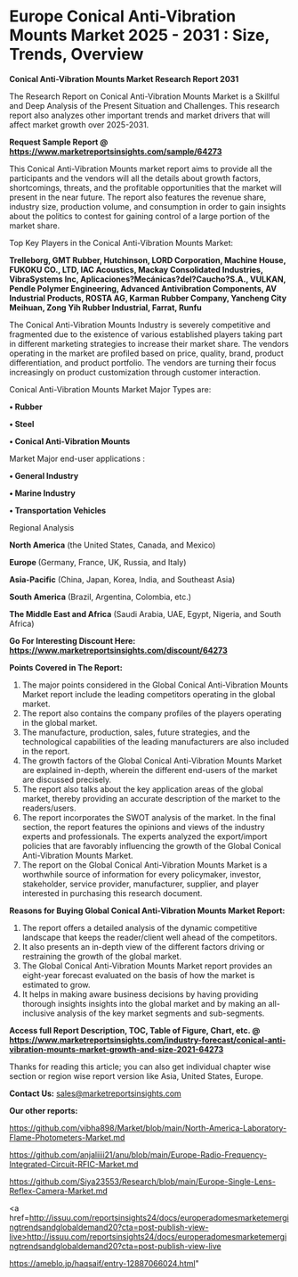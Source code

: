 # Europe Conical Anti-Vibration Mounts Market 2025 - 2031 : Size, Trends, Overview

<strong>Conical Anti-Vibration Mounts Market Research Report 2031</strong>

The Research Report on Conical Anti-Vibration Mounts Market is a Skillful and Deep Analysis of the Present Situation and Challenges. This research report also analyzes other important trends and market drivers that will affect market growth over 2025-2031.

<strong>Request Sample Report @ <a href=https://www.marketreportsinsights.com/sample/64273>https://www.marketreportsinsights.com/sample/64273</a></strong>

This Conical Anti-Vibration Mounts market report aims to provide all the participants and the vendors will all the details about growth factors, shortcomings, threats, and the profitable opportunities that the market will present in the near future. The report also features the revenue share, industry size, production volume, and consumption in order to gain insights about the politics to contest for gaining control of a large portion of the market share.

Top Key Players in the Conical Anti-Vibration Mounts Market:

<strong>Trelleborg, GMT Rubber, Hutchinson, LORD Corporation, Machine House, FUKOKU CO., LTD, IAC Acoustics, Mackay Consolidated Industries, VibraSystems Inc, Aplicaciones?Mecánicas?del?Caucho?S.A., VULKAN, Pendle Polymer Engineering, Advanced Antivibration Components, AV Industrial Products, ROSTA AG, Karman Rubber Company, Yancheng City Meihuan, Zong Yih Rubber Industrial, Farrat, Runfu</strong>

The Conical Anti-Vibration Mounts Industry is severely competitive and fragmented due to the existence of various established players taking part in different marketing strategies to increase their market share. The vendors operating in the market are profiled based on price, quality, brand, product differentiation, and product portfolio. The vendors are turning their focus increasingly on product customization through customer interaction.

Conical Anti-Vibration Mounts Market Major Types are:

<strong>• Rubber

• Steel

• Conical Anti-Vibration Mounts</strong>

Market Major end-user applications :

<strong>• General Industry

• Marine Industry

• Transportation Vehicles</strong>

Regional Analysis

</u><strong><b>North America</b></strong> (the United States, Canada, and Mexico)

<strong><b>Europe </b></strong>(Germany, France, UK, Russia, and Italy)

<strong><b>Asia-Pacific</b></strong> (China, Japan, Korea, India, and Southeast Asia)

<strong><b>South America</b></strong> (Brazil, Argentina, Colombia, etc.)

<strong><b>The Middle East and Africa</b></strong> (Saudi Arabia, UAE, Egypt, Nigeria, and South Africa)

<strong>Go For Interesting Discount Here: <a href=https://www.marketreportsinsights.com/discount/64273>https://www.marketreportsinsights.com/discount/64273</a></strong>

<strong>Points Covered in The Report:</strong>
<ol>
  <li>The major points considered in the Global Conical Anti-Vibration Mounts Market report include the leading competitors operating in the global market.</li>
  <li>The report also contains the company profiles of the players operating in the global market.</li>
  <li>The manufacture, production, sales, future strategies, and the technological capabilities of the leading manufacturers are also included in the report.</li>
  <li>The growth factors of the Global Conical Anti-Vibration Mounts Market are explained in-depth, wherein the different end-users of the market are discussed precisely.</li>
  <li>The report also talks about the key application areas of the global market, thereby providing an accurate description of the market to the readers/users.</li>
  <li>The report incorporates the SWOT analysis of the market. In the final section, the report features the opinions and views of the industry experts and professionals. The experts analyzed the export/import policies that are favorably influencing the growth of the Global Conical Anti-Vibration Mounts Market.</li>
  <li>The report on the Global Conical Anti-Vibration Mounts Market is a worthwhile source of information for every policymaker, investor, stakeholder, service provider, manufacturer, supplier, and player interested in purchasing this research document.</li>
</ol>
<strong>Reasons for Buying Global Conical Anti-Vibration Mounts Market Report:</strong>

<ol>
  <li>The report offers a detailed analysis of the dynamic competitive landscape that keeps the reader/client well ahead of the competitors.</li>
  <li>It also presents an in-depth view of the different factors driving or restraining the growth of the global market.</li>
  <li>The Global Conical Anti-Vibration Mounts Market report provides an eight-year forecast evaluated on the basis of how the market is estimated to grow.</li>
  <li>It helps in making aware business decisions by having providing thorough insights insights into the global market and by making an all-inclusive analysis of the key market segments and sub-segments.</li>
</ol>
<strong>Access full Report Description, TOC, Table of Figure, Chart, etc. @ <a href=https://www.marketreportsinsights.com/industry-forecast/conical-anti-vibration-mounts-market-growth-and-size-2021-64273>https://www.marketreportsinsights.com/industry-forecast/conical-anti-vibration-mounts-market-growth-and-size-2021-64273</a></strong>


Thanks for reading this article; you can also get individual chapter wise section or region wise report version like Asia, United States, Europe.

<strong>Contact Us:</strong>
sales@marketreportsinsights.com

<strong>Our other reports:</strong>

<a href=https://github.com/vibha898/Market/blob/main/North-America-Laboratory-Flame-Photometers-Market.md>https://github.com/vibha898/Market/blob/main/North-America-Laboratory-Flame-Photometers-Market.md</a>

<a href=https://github.com/anjaliiii21/anu/blob/main/Europe-Radio-Frequency-Integrated-Circuit-RFIC-Market.md>https://github.com/anjaliiii21/anu/blob/main/Europe-Radio-Frequency-Integrated-Circuit-RFIC-Market.md</a>

<a href=https://github.com/Siya23553/Research/blob/main/Europe-Single-Lens-Reflex-Camera-Market.md>https://github.com/Siya23553/Research/blob/main/Europe-Single-Lens-Reflex-Camera-Market.md</a>

<a href=http://issuu.com/reportsinsights24/docs/europeradomesmarketemergingtrendsandglobaldemand20?cta=post-publish-view-live>http://issuu.com/reportsinsights24/docs/europeradomesmarketemergingtrendsandglobaldemand20?cta=post-publish-view-live</a>

<a href=https://ameblo.jp/haqsaif/entry-12887066024.html>https://ameblo.jp/haqsaif/entry-12887066024.html</a>"
